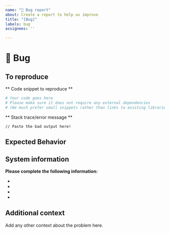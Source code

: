 ```yaml
---
name: "🔨 Bug report"
about: Create a report to help us improve
title: "[Bug]"
labels: bug
assignees: ''

---
```


# 🔨 Bug

<!-- A clear and concise description of what the bug is. -->

## To reproduce

** Code snippet to reproduce **
```python
# Your code goes here
# Please make sure it does not require any external dependencies
# (We much prefer small snippets rather than links to existing libraries!)
```

** Stack trace/error message **
```
// Paste the bad output here!
```

## Expected Behavior

<!-- A clear and concise description of what you expected to happen. -->

## System information

**Please complete the following information:**
- <!-- UncertaintyPlayground Version (run `print(uncertaintyplayground.__version__)` -->
- <!-- GPyTorch Version (run `print(gpytorch.__version__)` -->
- <!-- PyTorch Version (run `print(torch.__version__)` -->
- <!-- Computer OS -->

## Additional context
Add any other context about the problem here.
